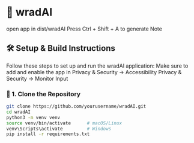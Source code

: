 # 🧠 wradAI 
open app in dist/wradAI
Press Ctrl + Shift + A to generate Note

## 🛠 Setup & Build Instructions

Follow these steps to set up and run the wradAI application:
Make sure to add and enable the app in 
Privacy & Security -> Accessibility
Privacy & Security -> Monitor Input

### 🔧 1. Clone the Repository

```bash
git clone https://github.com/yourusername/wradAI.git
cd wradAI
python3 -m venv venv
source venv/bin/activate      # macOS/Linux
venv\Scripts\activate         # Windows
pip install -r requirements.txt



